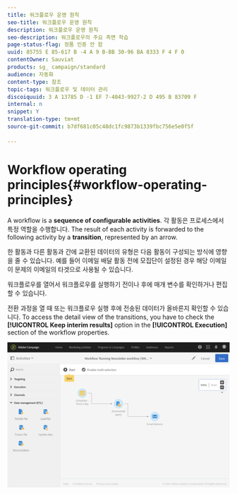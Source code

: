```yaml
---
title: 워크플로우 운영 원칙
seo-title: 워크플로우 운영 원칙
description: 워크플로우 운영 원칙
seo-description: 워크플로우의 주요 측면 학습
page-status-flag: 정품 인증 안 함
uuid: 85755 E 85-617 B -4 A 9 B-BB 30-96 BA 8333 F 4 F 0
contentOwner: Sauviat
products: sg_ campaign/standard
audience: 자동화
content-type: 참조
topic-tags: 워크플로우 및 데이터 관리
discoiquuid: 3 A 13785 D -1 EF 7-4043-9927-2 D 495 B 83709 F
internal: n
snippet: Y
translation-type: tm+mt
source-git-commit: b7df681c05c48dc1fc9873b1339fbc756e5e0f5f

---
```



# Workflow operating principles{#workflow-operating-principles}

A workflow is a **sequence of configurable activities**. 각 활동은 프로세스에서 특정 역할을 수행합니다. The result of each activity is forwarded to the following activity by a **transition**, represented by an arrow.

한 활동과 다른 활동과 간에 교환된 데이터의 유형은 다음 활동이 구성되는 방식에 영향을 줄 수 있습니다. 예를 들어 이메일 배달 활동 전에 모집단이 설정된 경우 해당 이메일이 문제의 이메일의 타겟으로 사용될 수 있습니다.

워크플로우를 열어서 워크플로우를 실행하기 전이나 후에 매개 변수를 확인하거나 편집할 수 있습니다.

전환 과정을 열 때 또는 워크플로우 실행 후에 전송된 데이터가 올바른지 확인할 수 있습니다. To access the detail view of the transitions, you have to check the **[!UICONTROL Keep interim results]** option in the **[!UICONTROL Execution]** section of the workflow properties.

![](assets/workflow_overview.png)

